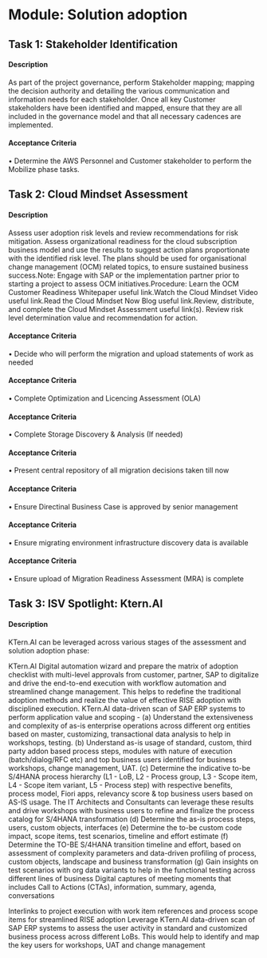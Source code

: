 
# Module: Solution adoption
## Task 1: Stakeholder Identification
#### Description
As part of the project governance, perform Stakeholder mapping; mapping the decision authority and detailing the various communication and information needs for each stakeholder. Once all key Customer stakeholders have been identified and mapped, ensure that they are all included in the governance model and that all necessary cadences are implemented.

#### Acceptance Criteria
• Determine  the AWS Personnel and Customer stakeholder to perform the Mobilize phase  tasks. 
## Task 2: Cloud Mindset Assessment
#### Description
Assess user adoption risk levels and review recommendations for risk mitigation. Assess organizational readiness for the cloud subscription business model and use the results to suggest action plans proportionate with the identified risk level. The plans should be used for organisational change management (OCM) related topics, to ensure sustained business success.Note: Engage with SAP or the implementation partner prior to starting a project to assess OCM initiatives.Procedure: Learn the OCM Customer Readiness Whitepaper useful link.Watch the Cloud Mindset Video useful link.Read the Cloud Mindset Now Blog useful link.Review, distribute, and complete the Cloud Mindset Assessment useful link(s). Review risk level determination value and recommendation for action.

#### Acceptance Criteria
• Decide who will perform the migration and upload statements of work as needed
#### Acceptance Criteria
• Complete Optimization and Licencing Assessment (OLA)
#### Acceptance Criteria
• Complete Storage Discovery & Analysis (If needed)
#### Acceptance Criteria
• Present central repository of all migration decisions taken till now
#### Acceptance Criteria
• Ensure Directinal Business Case is approved by senior management  
#### Acceptance Criteria
• Ensure migrating environment infrastructure discovery data is available
#### Acceptance Criteria
• Ensure upload of Migration Readiness Assessment (MRA) is complete  
## Task 3: ISV Spotlight: Ktern.AI
#### Description
KTern.AI can be leveraged across various stages of the assessment and solution adoption phase:

KTern.AI Digital automation wizard and prepare the matrix of adoption checklist with multi-level approvals from customer, partner, SAP to digitalize and drive the end-to-end execution with workflow automation and streamlined change management. This helps to redefine the traditional adoption methods and realize the value of effective RISE adoption with disciplined execution.
KTern.AI data-driven scan of SAP ERP systems to perform application value and scoping -
(a) Understand the extensiveness and complexity of as-is enterprise operations across different org entities based on master, customizing, transactional data analysis to help in workshops, testing.
(b) Understand as-is usage of standard, custom, third party addon based process steps, modules with nature of execution (batch/dialog/RFC etc) and top business users identified for business workshops, change management, UAT.
(c) Determine the indicative to-be S/4HANA process hierarchy (L1 - LoB, L2 - Process group, L3 - Scope item, L4 - Scope item variant, L5 - Process step) with respective benefits, process model, Fiori apps, relevancy score & top business users based on AS-IS usage. The IT Architects and Consultants can leverage these results and drive workshops with business users to refine and finalize the process catalog for S/4HANA transformation
(d) Determine the as-is process steps, users, custom objects, interfaces
(e) Determine the to-be custom code impact, scope items, test scenarios, timeline and effort estimate
(f) Determine the TO-BE S/4HANA transition timeline and effort, based on assessment of complexity parameters and data-driven profiling of process, custom objects, landscape and business transformation
(g) Gain insights on test scenarios with org data variants to help in the functional testing across different lines of business
Digital captures of meeting moments that includes Call to Actions (CTAs), information, summary, agenda, conversations

Interlinks to project execution with work item references and process scope items for streamlined RISE adoption Leverage KTern.AI data-driven scan of SAP ERP systems to assess the user activity in standard and customized business process across different LoBs. This would help to identify and map the key users for workshops, UAT and change management